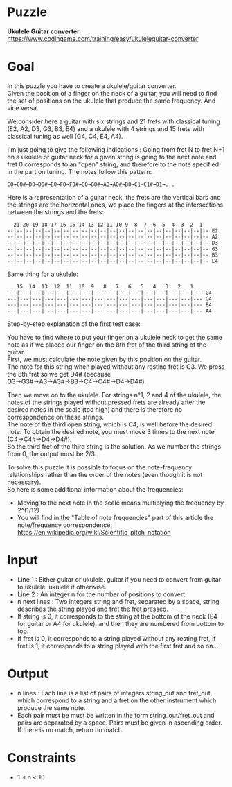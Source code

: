# Puzzle
**Ukulele Guitar converter** https://www.codingame.com/training/easy/ukuleleguitar-converter

# Goal
In this puzzle you have to create a ukulele/guitar converter.  
Given the position of a finger on the neck of a guitar, you will need to find the set of positions on the ukulele that produce the same frequency. And vice versa.  

We consider here a guitar with six strings and 21 frets with classical tuning (E2, A2, D3, G3, B3, E4) and a ukulele with 4 strings and 15 frets with classical tuning as well (G4, C4, E4, A4).

I'm just going to give the following indications : Going from fret N to fret N+1 on a ukulele or guitar neck for a given string is going to the next note and fret 0 corresponds to an "open" string, and therefore to the note specified in the part on tuning. The notes follow this pattern:
```
C0→C0#→D0→D0#→E0→F0→F0#→G0→G0#→A0→A0#→B0→C1→C1#→D1→...
```

Here is a representation of a guitar neck, the frets are the vertical bars and the strings are the horizontal ones, we place the fingers at the intersections between the strings and the frets:
```
  21 20 19 18 17 16 15 14 13 12 11 10 9  8  7  6  5  4  3  2  1  
--|--|--|--|--|--|--|--|--|--|--|--|--|--|--|--|--|--|--|--|--|-- E2
--|--|--|--|--|--|--|--|--|--|--|--|--|--|--|--|--|--|--|--|--|-- A2
--|--|--|--|--|--|--|--|--|--|--|--|--|--|--|--|--|--|--|--|--|-- D3
--|--|--|--|--|--|--|--|--|--|--|--|--|--|--|--|--|--|--|--|--|-- G3
--|--|--|--|--|--|--|--|--|--|--|--|--|--|--|--|--|--|--|--|--|-- B3
--|--|--|--|--|--|--|--|--|--|--|--|--|--|--|--|--|--|--|--|--|-- E4
```
Same thing for a ukulele:
```
   15  14  13  12  11  10  9   8   7   6   5   4   3   2   1  
---|---|---|---|---|---|---|---|---|---|---|---|---|---|---|--- G4
---|---|---|---|---|---|---|---|---|---|---|---|---|---|---|--- C4
---|---|---|---|---|---|---|---|---|---|---|---|---|---|---|--- E4
---|---|---|---|---|---|---|---|---|---|---|---|---|---|---|--- A4
```

Step-by-step explanation of the first test case:

You have to find where to put your finger on a ukulele neck to get the same note as if we placed our finger on the 8th fret of the third string of the guitar.  
First, we must calculate the note given by this position on the guitar.   
The note for this string when played without any resting fret is G3. We press the 8th fret so we get D4# (because G3→G3#→A3→A3#→B3→C4→C4#→D4→D4#).  

Then we move on to the ukulele. For strings n°1, 2 and 4 of the ukulele, the notes of the strings played without pressed frets are already after the desired notes in the scale (too high) and there is therefore no correspondence on these strings.  
The note of the third open string, which is C4, is well before the desired note. To obtain the desired note, you must move 3 times to the next note (C4→C4#→D4→D4#).  
So the third fret of the third string is the solution. As we number the strings from 0, the output must be 2/3.  


To solve this puzzle it is possible to focus on the note-frequency relationships rather than the order of the notes (even though it is not necessary).   
So here is some additional information about the frequencies:  
- Moving to the next note in the scale means multiplying the frequency by 2^(1/12)
- You will find in the "Table of note frequencies" part of this article the note/frequency correspondence: https://en.wikipedia.org/wiki/Scientific_pitch_notation

# Input
* Line 1 : Either guitar or ukulele. guitar if you need to convert from guitar to ukulele, ukulele if otherwise.
* Line 2 : An integer n for the number of positions to convert.
* n next lines : Two integers string and fret, separated by a space, string describes the string played and fret the fret pressed.
* If string is 0, it corresponds to the string at the bottom of the neck (E4 for guitar or A4 for ukulele), and then they are numbered from bottom to top.
* If fret is 0, it corresponds to a string played without any resting fret, if fret is 1, it corresponds to a string played with the first fret and so on...

# Output
* n lines : Each line is a list of pairs of integers string_out and fret_out, which correspond to a string and a fret on the other instrument which produce the same note. 
* Each pair must be must be written in the form string_out/fret_out and pairs are separated by a space. Pairs must be given in ascending order. If there is no match, return no match.

# Constraints
* 1 ≤ n < 10
